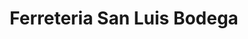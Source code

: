 ---
title: "Ferreteria San Luis Bodega"
url: /villa-canales/ferreteria-san-luis-bodega/
shop: hardware
---
